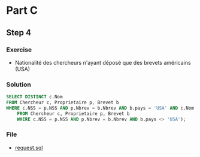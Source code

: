 # Part C
## Step 4
### Exercise
* Nationalité des chercheurs n'ayant déposé que des brevets américains (USA)

### Solution
```sql
SELECT DISTINCT c.Nom
FROM Chercheur c, Proprietaire p, Brevet b
WHERE c.NSS = p.NSS AND p.Nbrev = b.Nbrev AND b.pays = 'USA' AND c.Nom NOT IN (SELECT c.Nom
    FROM Chercheur c, Proprietaire p, Brevet b
    WHERE c.NSS = p.NSS AND p.Nbrev = b.Nbrev AND b.pays <> 'USA');
```

### File
* [request.sql](request.sql)